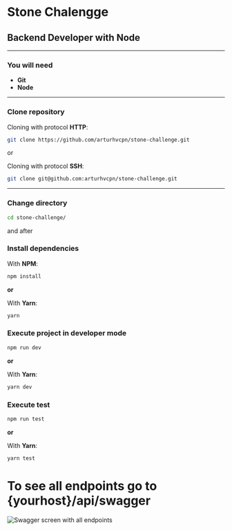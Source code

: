 # Stone Chalengge 
## Backend Developer with Node
---

### You will need 

- **Git**
- **Node**

---

### Clone repository

Cloning with protocol **HTTP**:

```sh
git clone https://github.com/arturhvcpn/stone-challenge.git
```

or

Cloning with protocol **SSH**:

```sh
git clone git@github.com:arturhvcpn/stone-challenge.git
```

---

### Change directory 

```sh
cd stone-challenge/
```

and after


### Install dependencies

With **NPM**:

```sh
npm install
```

**or**


With **Yarn**:

```sh
yarn
```

### Execute project in developer mode


```sh
npm run dev
```

**or**


With **Yarn**:

```sh
yarn dev
```

### Execute test


```sh
npm run test
```

**or**


With **Yarn**:

```sh
yarn test
```

# To see all endpoints go to {yourhost}/api/swagger
![Swagger screen with all endpoints](https://user-images.githubusercontent.com/53799608/176903360-e7f0d32d-1b2a-4143-aba1-fe7930551b62.png)
